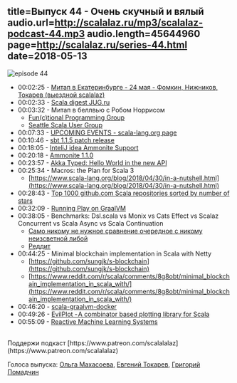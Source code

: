 title=Выпуск 44 - Очень скучный и вялый
audio.url=http://scalalaz.ru/mp3/scalalaz-podcast-44.mp3
audio.length=45644960
page=http://scalalaz.ru/series-44.html
date=2018-05-13
----

![episode 44](img/episode44.jpg)

* 00:02:25 - [Митап в Екатеринбурге - 24 мая - Фомкин, Нижников, Токарев (выездной scalalaz)](https://meetup.tinkoff.ru/events/scala-russian-meetup)
* 00:02:33 - [Scala digest JUG.ru](https://jug.ru/2018/05/scala-digest-1/)
* 00:03:32 - Митап в беллвью с Робом Норрисом
    * [Fun(c)tional Programming Group](https://www.meetup.com/Eastside-Fun-c-tional-Programming-Group/events/jzxtlpyxhbnb/)
    * [Seattle Scala User Group](https://www.meetup.com/Seattle-Scala-User-Group/events/tmkmjpyxhblb/)
* 00:07:33 - [UPCOMING EVENTS - scala-lang.org page](https://scala-lang.org/events/)
* 00:10:46 - [sbt 1.1.5 patch release](https://developer.lightbend.com/blog/2018-05-09-sbt-1-1-5-patch-release/)
* 00:18:05 - [InteliJ idea Ammonite Support](https://blog.jetbrains.com/scala/2018/05/07/ammonite-support/)
* 00:20:18 - [Ammonite 1.1.0](http://ammonite.io/#1.1.0)
* 00:23:57 - [Akka Typed: Hello World in the new API](https://akka.io/blog/2017/05/05/typed-intro)
* 00:25:34 - Macros: the Plan for Scala 3
    * [https://www.scala-lang.org/blog/2018/04/30/in-a-nutshell.html](https://www.scala-lang.org/blog/2018/04/30/in-a-nutshell.html)
* 00:28:43 - [Top 1000 github.com Scala repositories sorted by number of stars](https://github.com/kaxap/arl/blob/master/README-Scala.md)
* 00:32:09 - [Running Play on GraalVM](https://blog.playframework.com/play-on-graal/)
* 00:38:05 - Benchmarks: Dsl.scala vs Monix vs Cats Effect vs Scalaz Concurrent vs Scala Async vs Scala Continuation
    * [Само никому не нужное сравнение очередное с никому неизсветной либой](https://github.com/ThoughtWorksInc/Dsl.scala/wiki/Benchmarks:-Dsl.scala-vs-Monix-vs-Cats-Effect-vs-Scalaz-Concurrent-vs-Scala-Async-vs-Scala-Continuation)
    * [Реддит](https://www.reddit.com/r/scala/comments/8hxwyw/effect_system_benchmarks_dslscala_vs_monix_vs/)
* 00:44:25 - Minimal blockchain implementation in Scala with Netty
    * [https://github.com/sungjk/s-blockchain](https://github.com/sungjk/s-blockchain) 
    * [https://www.reddit.com/r/scala/comments/8g8obt/minimal_blockchain_implementation_in_scala_with/](https://www.reddit.com/r/scala/comments/8g8obt/minimal_blockchain_implementation_in_scala_with/)
* 00:46:20 - [scala-graalvm-docker](https://github.com/scalaops/scala-graalvm-docker)
* 00:49:26 - [EvilPlot - A combinator based plotting library for Scala](https://github.com/cibotech/evilplot)
* 00:55:09 - [Reactive Machine Learning Systems](https://www.manning.com/books/reactive-machine-learning-systems)

<br/>
Поддержи подкаст [https://www.patreon.com/scalalalaz](https://www.patreon.com/scalalalaz)

Голоса выпуска:
[Ольга Махасоева](https://twitter.com/oli_kitty),
[Евгений Токарев](https://twitter.com/strobegen),
[Григорий Помадчин](https://twitter.com/pomadchin)
